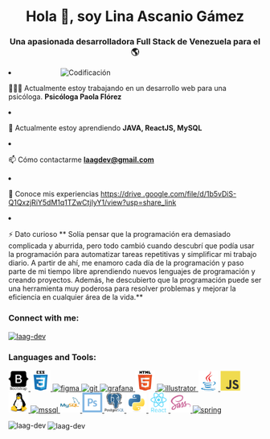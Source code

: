 <h1 align="center">Hola 👋, soy Lina Ascanio Gámez</h1>
<h3 align="center">Una apasionada desarrolladora Full Stack de Venezuela para el 🌎 </h3>
<img align="right" alt="Codificación" width="400" src="https://cdn.dribbble.com/users/17707/screenshots/2413754/rrr.gif")

- 👩🏻‍💻 Actualmente estoy trabajando en un desarrollo web para una psicóloga. **Psicóloga Paola Flórez**

- 🌱 Actualmente estoy aprendiendo **JAVA, ReactJS, MySQL**

- 📫 Cómo contactarme **laagdev@gmail.com**

- 📄 Conoce mis experiencias [https://drive .google.com/file/d/1b5vDiS-Q1QxzjRiY5dM1q1TZwCtjIyY1/view?usp=share_link](https://drive.google.com/file/d/1b5vDiS-Q1QxzjRiY5dM1q1TZwCtjIyY1/view?usp=share_link)

- ⚡ Dato curioso ** Solía ​​pensar que la programación era demasiado complicada y aburrida, pero todo cambió cuando descubrí que podía usar la programación para automatizar tareas repetitivas y simplificar mi trabajo diario. A partir de ahí, me enamoro cada día de la programación y paso parte de mi tiempo libre aprendiendo nuevos lenguajes de programación y creando proyectos. Además, he descubierto que la programación puede ser una herramienta muy poderosa para resolver problemas y mejorar la eficiencia en cualquier área de la vida.**

<h3 align="left">Connect with me:</h3>
<p align="left">
<a href="https://linkedin.com/in/laag-dev" target="blank"><img align="center" src="https://raw.githubusercontent.com/rahuldkjain/github-profile-readme-generator/master/src/images/icons/Social/linked-in-alt.svg" alt="laag-dev" height="30" width="40" /></a>
</p>

<h3 align="left">Languages and Tools:</h3>
<p align="left"> <a href="https://getbootstrap.com" target="_blank" rel="noreferrer"> <img src="https://raw.githubusercontent.com/devicons/devicon/master/icons/bootstrap/bootstrap-plain-wordmark.svg" alt="bootstrap" width="40" height="40"/> </a> <a href="https://www.w3schools.com/css/" target="_blank" rel="noreferrer"> <img src="https://raw.githubusercontent.com/devicons/devicon/master/icons/css3/css3-original-wordmark.svg" alt="css3" width="40" height="40"/> </a> <a href="https://www.figma.com/" target="_blank" rel="noreferrer"> <img src="https://www.vectorlogo.zone/logos/figma/figma-icon.svg" alt="figma" width="40" height="40"/> </a> <a href="https://git-scm.com/" target="_blank" rel="noreferrer"> <img src="https://www.vectorlogo.zone/logos/git-scm/git-scm-icon.svg" alt="git" width="40" height="40"/> </a> <a href="https://grafana.com" target="_blank" rel="noreferrer"> <img src="https://www.vectorlogo.zone/logos/grafana/grafana-icon.svg" alt="grafana" width="40" height="40"/> </a> <a href="https://www.w3.org/html/" target="_blank" rel="noreferrer"> <img src="https://raw.githubusercontent.com/devicons/devicon/master/icons/html5/html5-original-wordmark.svg" alt="html5" width="40" height="40"/> </a> <a href="https://www.adobe.com/in/products/illustrator.html" target="_blank" rel="noreferrer"> <img src="https://www.vectorlogo.zone/logos/adobe_illustrator/adobe_illustrator-icon.svg" alt="illustrator" width="40" height="40"/> </a> <a href="https://www.java.com" target="_blank" rel="noreferrer"> <img src="https://raw.githubusercontent.com/devicons/devicon/master/icons/java/java-original.svg" alt="java" width="40" height="40"/> </a> <a href="https://developer.mozilla.org/en-US/docs/Web/JavaScript" target="_blank" rel="noreferrer"> <img src="https://raw.githubusercontent.com/devicons/devicon/master/icons/javascript/javascript-original.svg" alt="javascript" width="40" height="40"/> </a> <a href="https://www.linux.org/" target="_blank" rel="noreferrer"> <img src="https://raw.githubusercontent.com/devicons/devicon/master/icons/linux/linux-original.svg" alt="linux" width="40" height="40"/> </a> <a href="https://www.microsoft.com/en-us/sql-server" target="_blank" rel="noreferrer"> <img src="https://www.svgrepo.com/show/303229/microsoft-sql-server-logo.svg" alt="mssql" width="40" height="40"/> </a> <a href="https://www.mysql.com/" target="_blank" rel="noreferrer"> <img src="https://raw.githubusercontent.com/devicons/devicon/master/icons/mysql/mysql-original-wordmark.svg" alt="mysql" width="40" height="40"/> </a> <a href="https://www.photoshop.com/en" target="_blank" rel="noreferrer"> <img src="https://raw.githubusercontent.com/devicons/devicon/master/icons/photoshop/photoshop-line.svg" alt="photoshop" width="40" height="40"/> </a> <a href="https://www.postgresql.org" target="_blank" rel="noreferrer"> <img src="https://raw.githubusercontent.com/devicons/devicon/master/icons/postgresql/postgresql-original-wordmark.svg" alt="postgresql" width="40" height="40"/> </a> <a href="https://www.python.org" target="_blank" rel="noreferrer"> <img src="https://raw.githubusercontent.com/devicons/devicon/master/icons/python/python-original.svg" alt="python" width="40" height="40"/> </a> <a href="https://reactjs.org/" target="_blank" rel="noreferrer"> <img src="https://raw.githubusercontent.com/devicons/devicon/master/icons/react/react-original-wordmark.svg" alt="react" width="40" height="40"/> </a> <a href="https://sass-lang.com" target="_blank" rel="noreferrer"> <img src="https://raw.githubusercontent.com/devicons/devicon/master/icons/sass/sass-original.svg" alt="sass" width="40" height="40"/> </a> <a href="https://spring.io/" target="_blank" rel="noreferrer"> <img src="https://www.vectorlogo.zone/logos/springio/springio-icon.svg" alt="spring" width="40" height="40"/> </a> </p>

<p><img align="left" src="https://github-readme-stats.vercel.app/api/top-langs?username=laag-dev&show_icons=true&locale=en&layout=compact" alt="laag-dev" /></p>

<p>&nbsp;<img align="center" src="https://github-readme-stats.vercel.app/api?username=laag-dev&show_icons=true&locale=en" alt="laag-dev" /></p>
